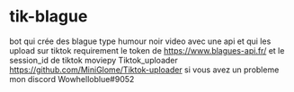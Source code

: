 # tik-blague
bot qui crée des blague type humour noir  video avec une api  et qui les upload sur tiktok
 requirement 
 le token de https://www.blagues-api.fr/
 et le session_id de tiktok
 moviepy
Tiktok_uploader https://github.com/MiniGlome/Tiktok-uploader
si vous avez un probleme mon discord Wowhelloblue#9052
